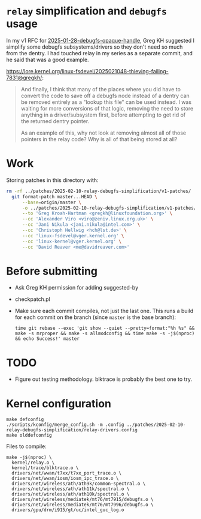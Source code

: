 # `relay` simplification and `debugfs` usage

In my v1 RFC for [2025-01-28-debugfs-opaque-handle](../2025-01-28-debugfs-opaque-handle), Greg KH suggested I simplify some debugfs subsystems/drivers so they don't need so much from the dentry. I had touched relay in my series as a separate commit, and he said that was a good example.

<https://lore.kernel.org/linux-fsdevel/2025021048-thieving-failing-7831@gregkh/>:

> And finally, I think that many of the places where you did have to
> convert the code to save off a debugfs node instead of a dentry can be
> removed entirely as a "lookup this file" can be used instead.  I was
> waiting for more conversions of that logic, removing the need to store
> anything in a driver/subsystem first, before attempting to get rid of
> the returned dentry pointer.
>
> As an example of this, why not look at removing almost all of those
> pointers in the relay code?  Why is all of that being stored at all?

# Work

Storing patches in this directory with:

```bash
rm -rf ../patches/2025-02-10-relay-debugfs-simplification/v1-patches/
  git format-patch master...HEAD \
      --base=origin/master \
      -o ../patches/2025-02-10-relay-debugfs-simplification/v1-patches/ \
      --to 'Greg Kroah-Hartman <gregkh@linuxfoundation.org>' \
      --cc 'Alexander Viro <viro@zeniv.linux.org.uk>' \
      --cc 'Jani Nikula <jani.nikula@intel.com>' \
      --cc 'Christoph Hellwig <hch@lst.de>' \
      --cc 'linux-fsdevel@vger.kernel.org' \
      --cc 'linux-kernel@vger.kernel.org' \
      --cc 'David Reaver <me@davidreaver.com>'
```

# Before submitting

- Ask Greg KH permission for adding suggested-by
- checkpatch.pl
- Make sure each commit compiles, not just the last one. This runs a build for each commit on the branch (since `master` is the base branch):

  ```
  time git rebase --exec 'git show --quiet --pretty=format:"%h %s" && make -s mrproper && make -s allmodconfig && time make -s -j$(nproc) && echo Success!' master
  ```

# TODO

- Figure out testing methodology. blktrace is probably the best one to try.

# Kernel configuration

```
make defconfig
./scripts/kconfig/merge_config.sh -m .config ../patches/2025-02-10-relay-debugfs-simplification/relay-drivers.config
make olddefconfig
```

Files to compile:

```
make -j$(nproc) \
  kernel/relay.o \
  kernel/trace/blktrace.o \
  drivers/net/wwan/t7xx/t7xx_port_trace.o \
  drivers/net/wwan/iosm/iosm_ipc_trace.o \
  drivers/net/wireless/ath/ath9k/common-spectral.o \
  drivers/net/wireless/ath/ath11k/spectral.o \
  drivers/net/wireless/ath/ath10k/spectral.o \
  drivers/net/wireless/mediatek/mt76/mt7915/debugfs.o \
  drivers/net/wireless/mediatek/mt76/mt7996/debugfs.o \
  drivers/gpu/drm/i915/gt/uc/intel_guc_log.o
```
